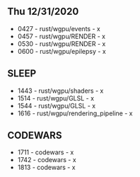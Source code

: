 ## Thu 12/31/2020 
- 0427 - rust/wgpu/events - x
- 0457 - rust/wgpu/RENDER - x
- 0530 - rust/wgpu/RENDER - x
- 0600 - rust/wgpu/epilepsy - x
## SLEEP
- 1443 - rust/wgpu/shaders - x
- 1514 - rust/wgpu/GLSL - x
- 1544 - rust/wgpu/GLSL - x
- 1616 - rust/wgpu/rendering_pipeline - x
## CODEWARS
- 1711 - codewars - x
- 1742 - codewars - x
- 1813 - codewars - x
